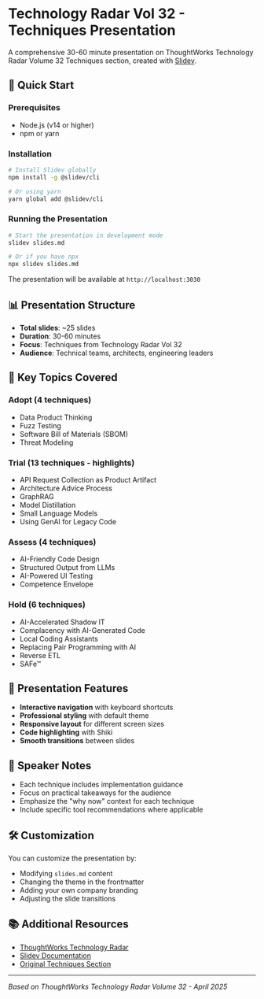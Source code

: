 # Technology Radar Vol 32 - Techniques Presentation

A comprehensive 30-60 minute presentation on ThoughtWorks Technology Radar Volume 32 Techniques section, created with [Slidev](https://sli.dev/).

## 🚀 Quick Start

### Prerequisites
- Node.js (v14 or higher)
- npm or yarn

### Installation
```bash
# Install Slidev globally
npm install -g @slidev/cli

# Or using yarn
yarn global add @slidev/cli
```

### Running the Presentation
```bash
# Start the presentation in development mode
slidev slides.md

# Or if you have npx
npx slidev slides.md
```

The presentation will be available at `http://localhost:3030`

## 📊 Presentation Structure

- **Total slides**: ~25 slides
- **Duration**: 30-60 minutes
- **Focus**: Techniques from Technology Radar Vol 32
- **Audience**: Technical teams, architects, engineering leaders

## 🎯 Key Topics Covered

### Adopt (4 techniques)
- Data Product Thinking
- Fuzz Testing  
- Software Bill of Materials (SBOM)
- Threat Modeling

### Trial (13 techniques - highlights)
- API Request Collection as Product Artifact
- Architecture Advice Process
- GraphRAG
- Model Distillation
- Small Language Models
- Using GenAI for Legacy Code

### Assess (4 techniques)
- AI-Friendly Code Design
- Structured Output from LLMs
- AI-Powered UI Testing
- Competence Envelope

### Hold (6 techniques)
- AI-Accelerated Shadow IT
- Complacency with AI-Generated Code
- Local Coding Assistants
- Replacing Pair Programming with AI
- Reverse ETL
- SAFe™

## 🎨 Presentation Features

- **Interactive navigation** with keyboard shortcuts
- **Professional styling** with default theme
- **Responsive layout** for different screen sizes
- **Code highlighting** with Shiki
- **Smooth transitions** between slides

## 📝 Speaker Notes

- Each technique includes implementation guidance
- Focus on practical takeaways for the audience
- Emphasize the "why now" context for each technique
- Include specific tool recommendations where applicable

## 🛠️ Customization

You can customize the presentation by:
- Modifying `slides.md` content
- Changing the theme in the frontmatter
- Adding your own company branding
- Adjusting the slide transitions

## 📚 Additional Resources

- [ThoughtWorks Technology Radar](https://www.thoughtworks.com/radar)
- [Slidev Documentation](https://sli.dev/)
- [Original Techniques Section](https://www.thoughtworks.com/radar/techniques)

---

*Based on ThoughtWorks Technology Radar Volume 32 - April 2025* 